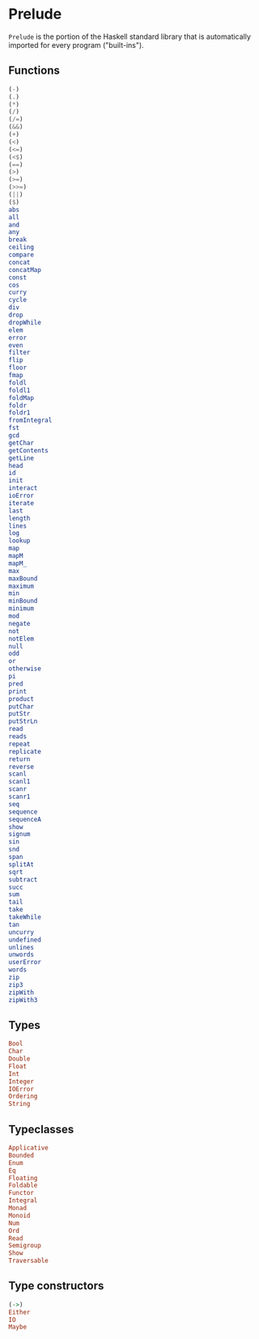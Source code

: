 # Prelude

`Prelude` is the portion of the Haskell standard library that is automatically imported for every program ("built-ins").

## Functions

```hs
(-)
(.)
(*)
(/)
(/=)
(&&)
(+)
(<)
(<=)
(<$)
(==)
(>)
(>=)
(>>=)
(||)
($)
abs
all
and
any
break
ceiling
compare
concat
concatMap
const
cos
curry
cycle
div
drop
dropWhile
elem
error
even
filter
flip
floor
fmap
foldl
foldl1
foldMap
foldr
foldr1
fromIntegral
fst
gcd
getChar
getContents
getLine
head
id
init
interact
ioError
iterate
last
length
lines
log
lookup
map
mapM
mapM_
max
maxBound
maximum
min
minBound
minimum
mod
negate
not
notElem
null
odd
or
otherwise
pi
pred
print
product
putChar
putStr
putStrLn
read
reads
repeat
replicate
return
reverse
scanl
scanl1
scanr
scanr1
seq
sequence
sequenceA
show
signum
sin
snd
span
splitAt
sqrt
subtract
succ
sum
tail
take
takeWhile
tan
uncurry
undefined
unlines
unwords
userError
words
zip
zip3
zipWith
zipWith3
```

## Types

```hs
Bool
Char
Double
Float
Int
Integer
IOError
Ordering
String
```

## Typeclasses

```hs
Applicative
Bounded
Enum
Eq
Floating
Foldable
Functor
Integral
Monad
Monoid
Num
Ord
Read
Semigroup
Show
Traversable
```

## Type constructors

```hs
(->)
Either
IO
Maybe
```
